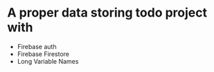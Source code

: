 # A proper data storing todo project with
- Firebase auth
- Firebase Firestore
- Long Variable Names
  
